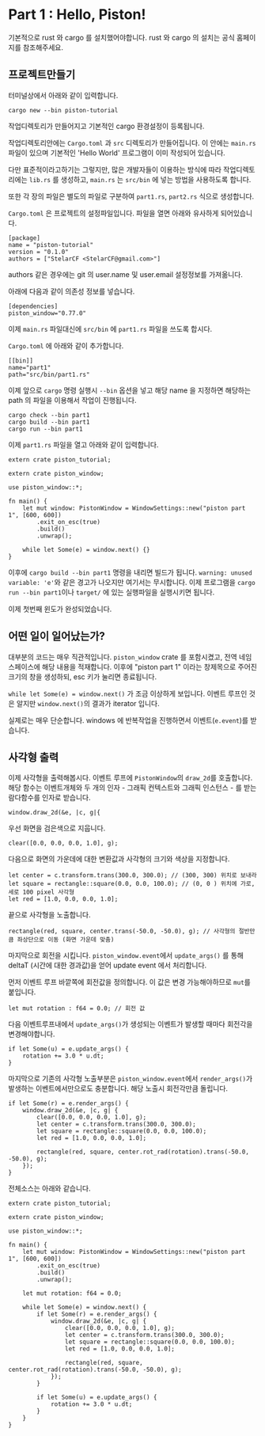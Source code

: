 # Part 1 : Hello, Piston!

기본적으로 rust 와 cargo 를 설치했어야합니다. rust 와 cargo 의 설치는 공식 홈페이지를 참조해주세요.

<!--- 
(part0 가 쓰여지면 해당 부분을 추가하겠음)
-->

## 프로젝트만들기

터미널상에서 아래와 같이 입력합니다.

```
cargo new --bin piston-tutorial
```

<!---  
Rust에서 dash(-)와 underscore(_)에 대한 논쟁인 지속적으로 계속되고 있다. crate의 경우에는 두 기호를 명확하게 구분하고 있지못하며, rustfmt 및 cargo check 등에서는 underscore를 강제하는등 공식 툴에서도 규칙이 여러가지이다.

조심해서 스스로 규칙을 강제하는 것 이외에는 뾰족한 방법이 없다.

역자는 clojrue 등에서 제시하는 물리적 파일 구조에는 dash를, 내부 명칭에는 underscore를 이용하는 방식을 쓴다.
-->

작업디렉토리가 만들어지고 기본적인 cargo 환경설정이 등록됩니다.

작업디렉토리안에는 `Cargo.toml` 과 `src` 디렉토리가 만들어집니다. 이 안에는 `main.rs` 파일이 있으며 기본적인 'Hello World' 프로그램이 이미 작성되어 있습니다.

다만 표준적이라고하기는 그렇지만, 많은 개발자들이 이용하는 방식에 따라 작업디렉토리에는 `lib.rs` 를 생성하고, `main.rs` 는 `src/bin` 에 넣는 방법을 사용하도록 합니다.

또한 각 장의 파일은 별도의 파일로 구분하여 `part1.rs`, `part2.rs` 식으로 생성합니다.

`Cargo.toml` 은 프로젝트의 설정파일입니다. 파일을 열면 아래와 유사하게 되어있습니다.

```
[package]
name = "piston-tutorial"
version = "0.1.0"
authors = ["StelarCF <StelarCF@gmail.com>"]
```

authors 같은 경우에는 git 의 user.name 및 user.email 설정정보를 가져옮니다.

아래에 다음과 같이 의존성 정보를 넣습니다.

```
[dependencies]
piston_window="0.77.0"
```

이제 `main.rs` 파일대신에 `src/bin` 에 `part1.rs` 파일을 쓰도록 합시다.

`Cargo.toml` 에 아래와 같이 추가합니다.

```
[[bin]]
name="part1"
path="src/bin/part1.rs"
```

이제 앞으로 `cargo` 명령 실행시 `--bin` 옵션을 넣고 해당 name 을 지정하면 해당하는 path 의 파일을 이용해서 작업이 진행됩니다.

```
cargo check --bin part1
cargo build --bin part1
cargo run --bin part1
```

이제 `part1.rs` 파일을 열고 아래와 같이 입력합니다.

```
extern crate piston_tutorial;

extern crate piston_window;

use piston_window::*;

fn main() {
    let mut window: PistonWindow = WindowSettings::new("piston part 1", [600, 600])
        .exit_on_esc(true)
        .build()
        .unwrap();

    while let Some(e) = window.next() {}
}
```

이후에 `cargo build --bin part1` 명령을 내리면 빌드가 됩니다. `warning: unused variable: 'e'`와 같은 경고가 나오지만 여기서는 무시합니다. 이제 프로그램을 `cargo run --bin part1`이나 `target/` 에 있는 실행파일을 실행시키면 됩니다.

이제 첫번째 윈도가 완성되었습니다.

## 어떤 일이 일어났는가?

대부분의 코드는 매우 직관적입니다. `piston_window` crate 를 포함시켰고, 전역 네임스페이스에 해당 내용을 적재합니다. 이후에 "piston part 1" 이라는 창제목으로 주어진 크기의 창을 생성하되, esc 키가 눌리면 종료됩니다.

`while let Some(e) = window.next()` 가 조금 이상하게 보입니다. 이벤트 루프인 것은 알지만 `window.next()`의 결과가 iterator 입니다.

실제로는 매우 단순합니다. windows 에 반복작업을 진행하면서 이벤트(`e.event`)를 받습니다.

## 사각형 출력

이제 사각형을 출력해봅시다. 이벤트 루프에 `PistonWindow`의 `draw_2d`를 호출합니다. 해당 함수는 이벤트개체와 두 개의 인자 - 그래픽 컨텍스트와 그래픽 인스턴스 - 를 받는 람다함수를 인자로 받습니다.

```
window.draw_2d(&e, |c, g|{
```

우선 화면을 검은색으로 지웁니다.

```
clear([0.0, 0.0, 0.0, 1.0], g);
```

다음으로 화면의 가운데에 대한 변환값과 사각형의 크기와 색상을 지정합니다.

```
let center = c.transform.trans(300.0, 300.0); // (300, 300) 위치로 보내라
let square = rectangle::square(0.0, 0.0, 100.0); // (0, 0 ) 위치에 가로, 세로 100 pixel 사각형
let red = [1.0, 0.0, 0.0, 1.0];
```

끝으로 사각형을 노출합니다.

```
rectangle(red, square, center.trans(-50.0, -50.0), g); // 사각형의 절반만큼 좌상단으로 이동 (화면 가운데 맞춤)
```

마지막으로 회전을 시킵니다. `piston_window.event`에서 `update_args()` 를 통해 deltaT (시간에 대한 경과값)을 얻어 update event 에서 처리합니다.

먼저 이벤트 루프 바깥쪽에 회전값을 정의합니다. 이 값은 변경 가능해야하므로 `mut`를 붙입니다.

```
let mut rotation : f64 = 0.0; // 회전 값
```

다음 이벤트루프내에서 `update_args()`가 생성되는 이벤트가 발생할 때마다 회전각을 변경해야합니다.

```
if let Some(u) = e.update_args() {
    rotation += 3.0 * u.dt;
}
```

마지막으로 기존의 사각형 노출부분은 `piston_window.event`에서 `render_args()`가 발생하는 이벤트에서만으로도 충분합니다. 해당 노출시 회전각만큼 돌립니다.

```
if let Some(r) = e.render_args() {
    window.draw_2d(&e, |c, g| {
        clear([0.0, 0.0, 0.0, 1.0], g);
        let center = c.transform.trans(300.0, 300.0);
        let square = rectangle::square(0.0, 0.0, 100.0);
        let red = [1.0, 0.0, 0.0, 1.0];

        rectangle(red, square, center.rot_rad(rotation).trans(-50.0, -50.0), g);
    });
}
```

전체소스는 아래와 같습니다.

```
extern crate piston_tutorial;

extern crate piston_window;

use piston_window::*;

fn main() {
    let mut window: PistonWindow = WindowSettings::new("piston part 1", [600, 600])
        .exit_on_esc(true)
        .build()
        .unwrap();

    let mut rotation: f64 = 0.0;

    while let Some(e) = window.next() {
        if let Some(r) = e.render_args() {
            window.draw_2d(&e, |c, g| {
                clear([0.0, 0.0, 0.0, 1.0], g);
                let center = c.transform.trans(300.0, 300.0);
                let square = rectangle::square(0.0, 0.0, 100.0);
                let red = [1.0, 0.0, 0.0, 1.0];

                rectangle(red, square, center.rot_rad(rotation).trans(-50.0, -50.0), g);
            });
        }

        if let Some(u) = e.update_args() {
            rotation += 3.0 * u.dt;
        }
    }
}
```
